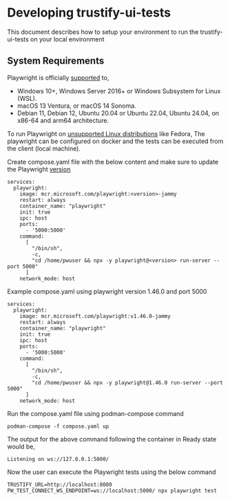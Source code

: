 # Developing trustify-ui-tests
This document describes how to setup your environment to run the trustify-ui-tests on your local environment

## System Requirements
Playwright is officially [supported](https://playwright.dev/docs/intro#system-requirements) to,
- Windows 10+, Windows Server 2016+ or Windows Subsystem for Linux (WSL).
- macOS 13 Ventura, or macOS 14 Sonoma.
- Debian 11, Debian 12, Ubuntu 20.04 or Ubuntu 22.04, Ubuntu 24.04, on x86-64 and arm64 architecture.

To run Playwright on [unsupported Linux distributions](https://github.com/microsoft/playwright/issues/26482) like Fedora, The playwright can be configured on docker and the tests can be executed from the client (local machine).

Create compose.yaml file with the below content and make sure to update the Playwright [version](https://hub.docker.com/r/microsoft/playwright)
```
services:
  playwright:
    image: mcr.microsoft.com/playwright:<version>-jammy
    restart: always
    container_name: "playwright"
    init: true
    ipc: host
    ports:
      - '5000:5000'
    command:
      [
        "/bin/sh",
        -c,
        "cd /home/pwuser && npx -y playwright@<version> run-server --port 5000"
      ]
    network_mode: host
```
Example compose.yaml using playwright version 1.46.0 and port 5000

```
services:
  playwright:
    image: mcr.microsoft.com/playwright:v1.46.0-jammy
    restart: always
    container_name: "playwright"
    init: true
    ipc: host
    ports:
      - '5000:5000'
    command:
      [
        "/bin/sh",
        -c,
        "cd /home/pwuser && npx -y playwright@1.46.0 run-server --port 5000"
      ]
    network_mode: host
```
Run the compose.yaml file using podman-compose command
``` 
podman-compose -f compose.yaml up
```
The output for the above command following the container in Ready state would be,
```
Listening on ws://127.0.0.1:5000/
```

Now the user can execute the Playwright tests using the below command
```
TRUSTIFY_URL=http://localhost:8080 PW_TEST_CONNECT_WS_ENDPOINT=ws://localhost:5000/ npx playwright test
```